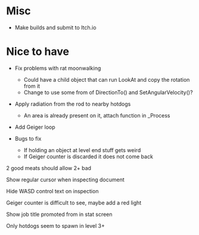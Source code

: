 # Misc
- Make builds and submit to Itch.io

# Nice to have
- Fix problems with rat moonwalking
	- Could have a child object that can run LookAt and copy the rotation from it
	- Change to use some from of DirectionTo() and SetAngularVelocity()? 

- Apply radiation from the rod to nearby hotdogs	
	- An area is already present on it, attach function in _Process

- Add Geiger loop

- Bugs to fix
	- If holding an object at level end stuff gets weird	
	- If Geiger counter is discarded it does not come back 
	
2 good meats should allow 2+ bad 

Show regular cursor when inspecting document

Hide WASD control text on inspection 

Geiger counter is difficult to see, maybe add a red light 

Show job title promoted from in stat screen 

Only hotdogs seem to spawn in level 3+ 